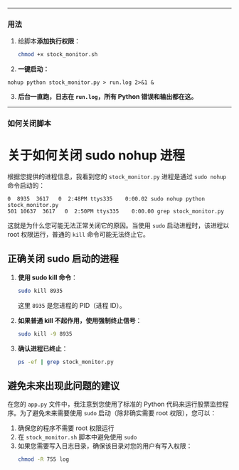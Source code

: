 
---

### **用法**

1. 给脚本**添加执行权限**：

   ```bash
   chmod +x stock_monitor.sh
   ```

2. **一键启动：**

```
nohup python stock_monitor.py > run.log 2>&1 &
```

3. **后台一直跑，日志在 `run.log`，所有 Python 错误和输出都在这。**

---

### **如何关闭脚本**




          
# 关于如何关闭 sudo nohup 进程

根据您提供的进程信息，我看到您的 `stock_monitor.py` 进程是通过 `sudo nohup` 命令启动的：

```
0  8935  3617   0  2:48PM ttys335    0:00.02 sudo nohup python stock_monitor.py 
501 10637  3617   0  2:50PM ttys335    0:00.00 grep stock_monitor.py
```

这就是为什么您可能无法正常关闭它的原因。当使用 `sudo` 启动进程时，该进程以 root 权限运行，普通的 `kill` 命令可能无法终止它。

## 正确关闭 sudo 启动的进程

1. **使用 sudo kill 命令**：
   ```bash
   sudo kill 8935
   ```
   
   这里 `8935` 是您进程的 PID（进程 ID）。

2. **如果普通 kill 不起作用，使用强制终止信号**：
   ```bash
   sudo kill -9 8935
   ```

3. **确认进程已终止**：
   ```bash
   ps -ef | grep stock_monitor.py
   ```

## 避免未来出现此问题的建议

在您的 `app.py` 文件中，我注意到您使用了标准的 Python 代码来运行股票监控程序。为了避免未来需要使用 `sudo` 启动（除非确实需要 root 权限），您可以：

1. 确保您的程序不需要 root 权限运行
2. 在 `stock_monitor.sh` 脚本中避免使用 `sudo`
3. 如果您需要写入日志目录，确保该目录对您的用户有写入权限：
   ```bash
   chmod -R 755 log
   ```

